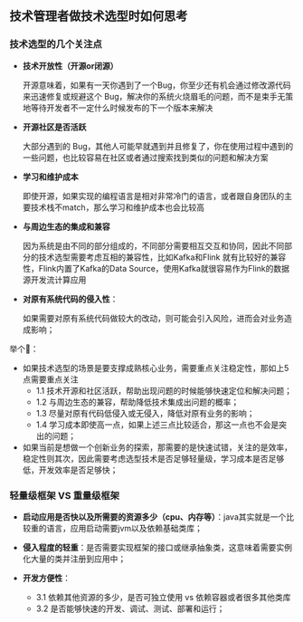## 技术管理者做技术选型时如何思考

### **技术选型的几个关注点**
- **技术开放性（开源or闭源）**

  开源意味着，如果有一天你遇到了一个Bug，你至少还有机会通过修改源代码来迅速修复或规避这个 Bug，解决你的系统火烧眉毛的问题，而不是束手无策地等待开发者不一定什么时候发布的下一个版本来解决

- **开源社区是否活跃**

  大部分遇到的 Bug，其他人可能早就遇到并且修复了，你在使用过程中遇到的一些问题，也比较容易在社区或者通过搜索找到类似的问题和解决方案

- **学习和维护成本**

  即使开源，如果实现的编程语言是相对非常冷门的语言，或者跟自身团队的主要技术栈不match，那么学习和维护成本也会比较高

- **与周边生态的集成和兼容**

  因为系统是由不同的部分组成的，不同部分需要相互交互和协同，因此不同部分的技术选型需要考虑互相的兼容性，比如Kafka和Flink 就有比较好的兼容性，Flink内置了Kafka的Data Source，使用Kafka就很容易作为Flink的数据源开发流计算应用

- **对原有系统代码的侵入性**：

  如果需要对原有系统代码做较大的改动，则可能会引入风险，进而会对业务造成影响；

举个🌰：
- 如果技术选型的场景是要支撑成熟核心业务，需要重点关注稳定性，那如上5点需要重点关注
    - 1.1 技术开源和社区活跃，帮助出现问题的时候能够快速定位和解决问题；
    - 1.2 与周边生态的兼容，帮助降低技术集成出问题的概率；
    - 1.3 尽量对原有代码低侵入或无侵入，降低对原有业务的影响；
    - 1.4 学习成本即使高一点，如果上述三点比较适合，那这一点也不会是突出的问题；
- 如果当前是想做一个创新业务的探索，那需要的是快速试错，关注的是效率，稳定性则其次，因此需要考虑选型技术是否足够轻量级，学习成本是否足够低，开发效率是否足够快；

### **轻量级框架 VS 重量级框架**
- **启动应用是否快以及所需要的资源多少（cpu、内存等）**：java其实就是一个比较重的语言，应用启动需要jvm以及依赖基础类库；

- **侵入程度的轻重**：是否需要实现框架的接口或继承抽象类，这意味着需要实例化大量的类并注册到应用中；

- **开发方便性**：
    - 3.1 依赖其他资源的多少，是否可独立使用 vs 依赖容器或者很多其他类库
    - 3.2 是否能够快速的开发、调试、测试、部署和运行；